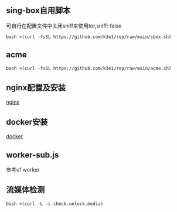 ## sing-box自用脚本
可自行在配置文件中关闭sniff来使用tor,sniff: false
```
bash <(curl -fsSL https://github.com/k3e1/rep/raw/main/sbox.sh)
```

## acme
```
bash <(curl -fsSL https://github.com/k3e1/rep/raw/main/acme.sh)
```
## nginx配置及安装
[nginx](https://gist.github.com/k3e1/988bf3205ba9824c77d8400ea92e6285)

## docker安装
[docker](https://gist.github.com/k3e1/5e353d46d791a1d0bb68002a49a4b856)

## worker-sub.js
参考cf worker

## 流媒体检测

```
bash <(curl -L -s check.unlock.media)
```
